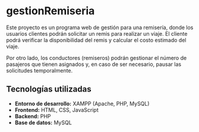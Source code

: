 # gestionRemiseria

Este proyecto es un programa web de gestión para una remisería, donde los usuarios clientes podrán solicitar un remis para realizar un viaje. El cliente podrá verificar la disponibilidad del remis y calcular el costo estimado del viaje.

Por otro lado, los conductores (remiseros) podrán gestionar el número de pasajeros que tienen asignados y, en caso de ser necesario, pausar las solicitudes temporalmente.

## Tecnologías utilizadas

- **Entorno de desarrollo:** XAMPP (Apache, PHP, MySQL)
- **Frontend:** HTML, CSS, JavaScript
- **Backend:** PHP
- **Base de datos:** MySQL
